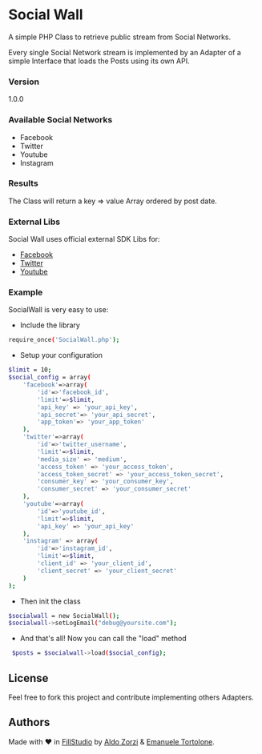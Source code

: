 # Social Wall
A simple PHP Class to retrieve public stream from Social Networks.

Every single Social Network stream is implemented by an Adapter of a simple Interface that loads the Posts using its own API.

### Version
1.0.0

### Available Social Networks
  - Facebook
  - Twitter
  - Youtube
  - Instagram

### Results
The Class will return a key => value Array ordered by post date.

### External Libs
Social Wall uses official external SDK Libs for:
  - [Facebook](https://github.com/facebook/facebook-php-sdk-v4)
  - [Twitter](https://twitteroauth.com/)
  - [Youtube](https://github.com/google/google-api-php-client)

### Example
SocialWall is very easy to use:

 * Include the library
```sh
require_once('SocialWall.php');
```

 * Setup your configuration
```sh
$limit = 10;
$social_config = array(
    'facebook'=>array(
		'id'=>'facebook_id',
        'limit'=>$limit,
        'api_key' => 'your_api_key',
        'api_secret'=> 'your_api_secret',
        'app_token'=> 'your_app_token'
    ),
    'twitter'=>array(
		'id'=>'twitter_username',
        'limit'=>$limit,
        'media_size' => 'medium',
        'access_token' => 'your_access_token',
        'access_token_secret' => 'your_access_token_secret',
        'consumer_key' => 'your_consumer_key',
        'consumer_secret' => 'your_consumer_secret'
    ),
    'youtube'=>array(
		'id'=>'youtube_id',
        'limit'=>$limit,
        'api_key' => 'your_api_key'
    ),
    'instagram' => array(
		'id'=>'instagram_id',
        'limit'=>$limit,
        'client_id' => 'your_client_id',
        'client_secret' => 'your_client_secret'
    )
);
```

 * Then init the class
```sh
$socialwall = new SocialWall();
$socialwall->setLogEmail("debug@yoursite.com");
```

 * And that's all! Now you can call the "load" method
```sh
 $posts = $socialwall->load($social_config);
```

## License
Feel free to fork this project and contribute implementing others Adapters.

## Authors
Made with ♥ in [FillStudio](http://www.fillstudio.com) by [Aldo Zorzi](https://github.com/aldozorzi) & [Emanuele Tortolone](https://github.com/emanueletortolone).
